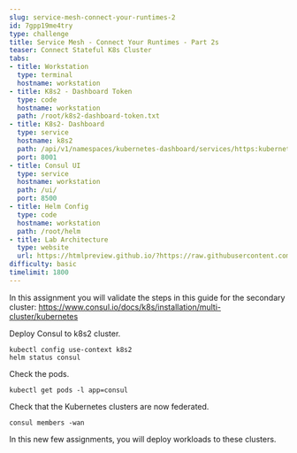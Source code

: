 ```yaml
---
slug: service-mesh-connect-your-runtimes-2
id: 7gpp19me4try
type: challenge
title: Service Mesh - Connect Your Runtimes - Part 2s
teaser: Connect Stateful K8s Cluster
tabs:
- title: Workstation
  type: terminal
  hostname: workstation
- title: K8s2 - Dashboard Token
  type: code
  hostname: workstation
  path: /root/k8s2-dashboard-token.txt
- title: K8s2- Dashboard
  type: service
  hostname: k8s2
  path: /api/v1/namespaces/kubernetes-dashboard/services/https:kubernetes-dashboard:/proxy/
  port: 8001
- title: Consul UI
  type: service
  hostname: workstation
  path: /ui/
  port: 8500
- title: Helm Config
  type: code
  hostname: workstation
  path: /root/helm
- title: Lab Architecture
  type: website
  url: https://htmlpreview.github.io/?https://raw.githubusercontent.com/hashicorp/field-workshops-consul/master/instruqt-tracks/consul-life-of-a-developer/assets/diagrams/diagrams.html
difficulty: basic
timelimit: 1800
---
```

In this assignment you will validate the steps in this guide for the secondary cluster: https://www.consul.io/docs/k8s/installation/multi-cluster/kubernetes <br>

Deploy Consul to k8s2 cluster.

```
kubectl config use-context k8s2
helm status consul
```

Check the pods. <br>

```
kubectl get pods -l app=consul
```

Check that the Kubernetes clusters are now federated.

```
consul members -wan
```

In this new few assignments, you will deploy workloads to these clusters.
